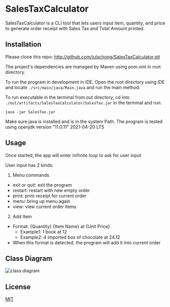 # SalesTaxCalculator

SalesTaxCalculator is a CLI tool that lets users input item, quantity, and price to generate order receipt with Sales Tax and Total Amount printed.

## Installation

Please clone this repo: http://github.com/julschong/SalesTaxCalculator.git

The project's dependencies are managed by Maven using pom.xml in root directory.

To run the program in development in IDE, Open the root directory using IDE and locate ```./src/main/java/Main.java``` and run the main method.

To run executable in the terminal from out directory, cd into ```./out/artifacts/SalesTaxCalculator/SalesTax.jar``` in the terminal and run:

```java -jar SalesTax.jar```

Make sure java is installed and is in the system Path.
The program is tested using openjdk version "11.0.11" 2021-04-20 LTS

## Usage

Once started, the app will enter inifinite loop to ask for user input

User input has 2 kinds:
1. Menu commands
  - exit or quit: exit the program
  - restart: restart with new empty order
  - print: print receipt for current order
  - menu: bring up menu again
  - view: view current order items
2. Add Item
  - Format: {Quantity} {Item Name} at {Unit Price}
    - Example1: 1 book at 12
    - Example2: 4 imported box of chocolate at 24.12
  - When this format is detected, the program will add it into current order

## Class Diagram
<img src="https://github.com/julschong/SalesTaxCalculator/blob/master/Sales%20Tax%20Calculator.png" alt="class diagram"/>

## License
[MIT](https://choosealicense.com/licenses/mit/)
